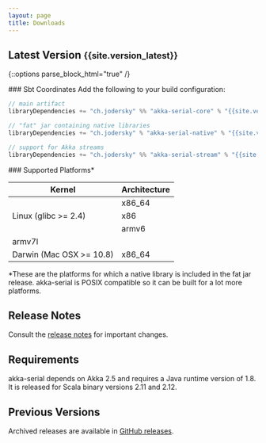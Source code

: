 ```yaml
---
layout: page
title: Downloads
---
```


## Latest Version <small>{{site.version_latest}}</small>

{::options parse_block_html="true" /}
<div class="row">

<div class="col-sm-8">
### Sbt Coordinates
Add the following to your build configuration:

~~~scala
// main artifact
libraryDependencies += "ch.jodersky" %% "akka-serial-core" % "{{site.version_latest}}"

// "fat" jar containing native libraries
libraryDependencies += "ch.jodersky" % "akka-serial-native" % "{{site.version_latest}}" % "runtime"

// support for Akka streams
libraryDependencies += "ch.jodersky" %% "akka-serial-stream" % "{{site.version_latest}}"
~~~

</div>

<div class="col-sm-4">
### Supported Platforms*

<table class="table">
	<thead>
		<tr>
			<th>Kernel</th><th>Architecture</th>
		</tr>
	</thead>
	<tbody>
		<tr><td rowspan="3">Linux (glibc >= 2.4)</td><td>x86_64</td></tr>
		<tr><td>x86</td></tr>
		<tr><td>armv6</td></tr>
		<tr><td>armv7l</td></tr>
		<tr><td>Darwin (Mac OSX >= 10.8)</td><td>x86_64</td></tr>
	</tbody>
</table>

<p class="small">*These are the platforms for which a native library is included in the fat jar release.
akka-serial is POSIX compatible so it can be built for a lot more platforms.</p>
</div>

</div>

## Release Notes
Consult the <a href="https://github.com/jodersky/akka-serial/blob/master/CHANGELOG.md">release notes</a> for important changes.

## Requirements
akka-serial depends on Akka 2.5 and requires a Java runtime version of 1.8. It is released for Scala binary versions 2.11 and 2.12.

## Previous Versions
Archived releases are available in <a href="https://github.com/jodersky/akka-serial/releases">GitHub releases</a>.
